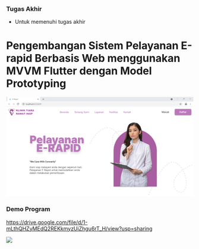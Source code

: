 ### Tugas Akhir

- Untuk memenuhi tugas akhir 

# Pengembangan Sistem Pelayanan E-rapid Berbasis Web menggunakan MVVM Flutter dengan Model Prototyping

![](https://github.com/Putriayunis118140118/Erapid-client/blob/master/01%20Main%20Page.PNG?raw=true)

### Demo Program
https://drive.google.com/file/d/1-mLthQHZyMEdQ2REKkmyzUiZhgu6rT_H/view?usp=sharing

![](https://drive.google.com/file/d/1pZo4HCtzybKEh0uaLcHVxzeb4UYB7DT5/view?usp=sharing)
